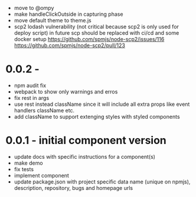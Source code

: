 [//]: # ()

- move to @ompy
- make handleClickOutside in capturing phase
- move default theme to theme.js
- scp2 lodash vulnerability (not critical because scp2 is only used for
  deploy script)
  in future scp should be replaced with ci/cd and some docker setup
  https://github.com/spmjs/node-scp2/issues/116
  https://github.com/spmjs/node-scp2/pull/123

# 0.0.2 -
+ npm audit fix
+ webpack to show only warnings and erros
+ fix rest in args
+ use rest instead className
  since it will include all extra props like event handlers className etc.
+ add className to support extenging styles with styled components

# 0.0.1 - initial component version
+ update docs with specific instructions for a component(s)
+ make demo
+ fix tests
+ implement component
+ update package.json with project specific data
  name (unique on npmjs), description, repository, bugs and homepage urls
